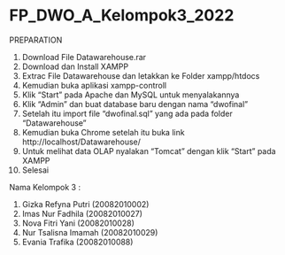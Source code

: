 # FP_DWO_A_Kelompok3_2022
PREPARATION
1.	Download File Datawarehouse.rar
2.	Download dan Install XAMPP
3.	Extrac File Datawarehouse dan letakkan ke Folder xampp/htdocs 
4.	Kemudian buka aplikasi xampp-controll 
5.	Klik “Start” pada Apache dan MySQL untuk menyalakannya
6.	Klik “Admin” dan buat database baru dengan nama “dwofinal”
7.	Setelah itu import  file “dwofinal.sql” yang ada pada folder “Datawarehouse”
8.	Kemudian buka Chrome setelah itu buka link http://localhost/Datawarehouse/
9.	Untuk melihat data OLAP nyalakan “Tomcat” dengan klik “Start” pada XAMPP
10.	Selesai


Nama Kelompok 3 :
1. Gizka Refyna Putri (20082010002)
2. Imas Nur Fadhila (20082010027)
3. Nova Fitri Yani (20082010028)
4. Nur Tsalisna Imamah (20082010029)
5. Evania Trafika (20082010088)
